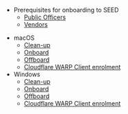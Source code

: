 * Prerequisites for onboarding to SEED
  * [Public Officers](prerequisites-for-onboarding-po-to-seed)
  * [Vendors](prerequisites-for-onboarding-vendors-to-seed)
<!--* SEED onboarding-->
* macOS
  * [Clean-up](seed-pre-onboarding-clean-up-instructions-for-macos)
  * [Onboard](seed-onboarding-instructions-for-macos)
  * [Offboard](seed-offboarding-instructions-for-macos)
  * [Cloudflare WARP Client enrolment](cloudflare-warp-client-enrollment-macos)
* Windows  
  * [Clean-up](seed-pre-onboarding-clean-up-instructions-for-windows)
  * [Onboard](seed-onboarding-instructions-windows)
  * [Offboard](seed-offboarding-instructions-for-windows)
  * [Cloudflare WARP Client enrolment](cloudflare-warp-client-enrollment-windows)
